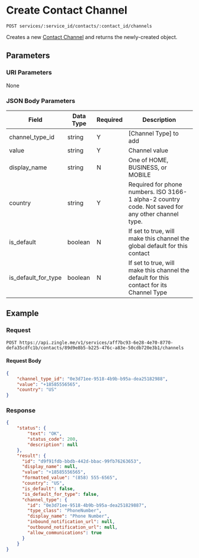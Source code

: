 # Create Contact Channel

    POST services/:service_id/contacts/:contact_id/channels
    
Creates a new [Contact Channel] and returns the newly-created object.

## Parameters
### URI Parameters
None
### JSON Body Parameters
Field | Data Type | Required | Description
--- | --- | --- | ---
channel_type_id | string | Y | [Channel Type] to add
value | string | Y | Channel value 
display_name | string | N | One of HOME, BUSINESS, or MOBILE
country | string | Y | Required for phone numbers. ISO 3166-1 alpha-2 country code. Not saved for any other channel type.
is_default | boolean | N | If set to true, will make this channel the global default for this contact
is_default_for_type | boolean | N | If set to true, will make this channel the default for this contact for its Channel Type

## Example
### Request

    POST https://api.zingle.me/v1/services/aff7bc93-6e28-4e70-8770-defa35cdfc1b/contacts/89d9e8b5-b225-476c-a83e-50cdb720e3b1/channels

#### Request Body 
```json
{
    "channel_type_id": "0e3d71ee-9518-4b9b-b95a-dea25182988",
    "value": "+18585556565",
    "country": "US"
}
```

### Response
``` json
{
    "status": {
        "text": "OK",
        "status_code": 200,
        "description": null
    },
    "result": {
      "id": "d9f91fdb-bbdb-442d-bbac-99fb76263653",
      "display_name": null,
      "value": "+18585556565",
      "formatted_value": "(858) 555-6565",
      "country": "US",
      "is_default": false,
      "is_default_for_type": false,
      "channel_type": {
        "id": "0e3d71ee-9518-4b9b-b95a-dea251829887",
        "type_class": "PhoneNumber",
        "display_name": "Phone Number",
        "inbound_notification_url": null,
        "outbound_notification_url": null,
        "allow_communications": true
      }
    }
}
```

[Contact Channel]: README.md
[Contact Type]: /channel_types/README.md

